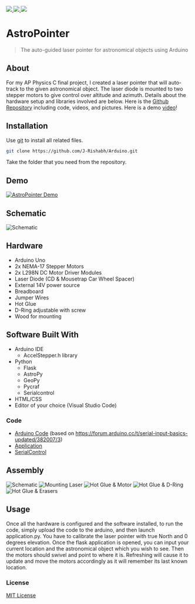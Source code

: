 <p>
    <a href="https://www.arduino.cc/" alt="Arduino">
        <img src="https://img.shields.io/badge/-Arduino-brightgreen"/>
    </a>
    <a href="https://opensource.org/licenses/MIT" alt="MIT License">
        <img src="https://img.shields.io/github/license/j-rishabh/arduino?style=plastic"/>
    </a>
    <a href="https://github.com/J-Rishabh/Arduino/tree/master/AstroPointer" alt="Github Repository">
        <img src="https://img.shields.io/badge/-Github-lightgrey"/>
    </a>
</p>

# AstroPointer
> The auto-guided laser pointer for astronomical objects using Arduino

## About 
For my AP Physics C final project, I created a laser pointer that will auto-track to the given astronomical object. The laser diode is mounted to two stepper motors to give control over altitude and azimuth. Details about the hardware setup and libraries involved are below.
Here is the [Github Repository](https://github.com/J-Rishabh/Arduino/tree/master/MapMaker) including code, videos, and pictures. 
Here is a demo [video](https://youtu.be/aVy9g_HJ3FI)!

## Installation
Use [git](https://git-scm.com/) to install all related files.
```sh
git clone https://github.com/J-Rishabh/Arduino.git
```

Take the folder that you need from the repository.


## Demo
[![AstroPointer Demo](Pictures/ThumbnailYT.png)](https://youtu.be/aVy9g_HJ3FI "AstroPointer Demo")


## Schematic
![Schematic](Pictures/ArduinoSchematic.png)

## Hardware
 - Arduino Uno
 - 2x NEMA-17 Stepper Motors
 - 2x L298N DC Motor Driver Modules
 - Laser Diode (CD & Mousetrap Car Wheel Spacer)
 - External 14V power source
 - Breadboard
 - Jumper Wires
 - Hot Glue
 - D-Ring adjustable with screw
 - Wood for mounting



## Software Built With
 - Arduino IDE
    - AccelStepper.h library
 - Python
    - Flask
    - AstroPy
    - GeoPy
    - Pycraf
    - Serialcontrol
 - HTML/CSS
 - Editor of your choice (Visual Studio Code)

### Code
 - [Arduino Code](https://github.com/J-Rishabh/Arduino/blob/master/AstroPointer/AstroPointerArduino.ino) (based on https://forum.arduino.cc/t/serial-input-basics-updated/382007/3)
 - [Application](https://github.com/J-Rishabh/Arduino/blob/master/AstroPointer/Application.py)
 - [SerialControl](https://github.com/J-Rishabh/Arduino/blob/master/AstroPointer/serialcontrol.py)

## Assembly
![Schematic](Pictures/WiresActual.jpg)
![Mounting Laser](Pictures/MoutingLaser.jpg)
![Hot Glue & Motor](Pictures/HotGlueMotor.jpg)
![Hot Glue & D-Ring](Pictures/HotGlueDRing.jpg)
![Hot Glue & Erasers](Pictures/HotGlueErasers.jpg)

## Usage
Once all the hardware is configured and the software installed, to run the code, simply upload the code to the arduino, and then launch application.py. You have to calibrate the laser pointer with true North and 0 degrees elevation. Once the flask application is opened, you can input your current location and the astronomical object which you wish to see. Then the motors should swivel and point to where it is. Refreshing will cause it to update and move the motors accordingly as it will remember its last known location. 


### License
[MIT License](https://choosealicense.com/licenses/mit/)